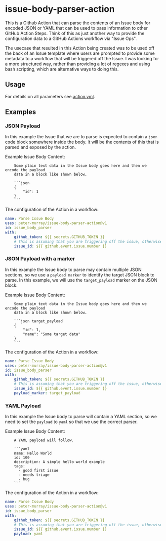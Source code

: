 # issue-body-parser-action

This is a Github Action that can parse the contents of an Issue body for encoded JSON or YAML that can be used to pass information to other GitHub Action Steps.
Think of this as just another way to provide the configuration data to a GitHub Actions workflow via "Issue Ops".

The usecase that resulted in this Action being created was to be used off the back of an Issue template where users are prompted to provide some metadata to a workflow 
that will be triggered off the Issue. I was looking for a more structured way, rather than providing a lot of regexes and using bash scripting, which are alternative ways
to doing this.


## Usage

For details on all parameters see [action.yml](action.yml).

## Examples
### JSON Payload
In this example the Issue that we are to parse is expected to contain a `json` code block somewhere inside the body. It will be the contents of this that is parsed and exposed by the action.

Example Issue Body Content:
```
    Some plain text data in the Issue body goes here and then we encode the payload 
    data in a block like shown below.
    
    ```json
    {
        "id": 1
    }
    ```
```

The configuration of the Action in a workflow:

```yaml
name: Parse Issue Body
uses: peter-murray/issue-body-parser-action@v1
id: issue_body_parser
with:
    github_token: ${{ secrets.GITHUB_TOKEN }}
    # This is assuming that you are triggering off the issue, otherwise you will need to know the issue number
    issue_id: ${{ github.event.issue.number }}
```


### JSON Payload with a marker
In this example the Issue body to parse may contain multiple JSON sections, so we use a `payload marker` to identify the target JSON block to parse. In this example, we will use the `target_payload` marker on the JSON block. 

Example Issue Body Content:

```
    Some plain text data in the Issue body goes here and then we encode the payload 
    data in a block like shown below.
    
    ```json target_payload
    {
        "id": 1,
        "name": "Some target data"
    }
    ```
```

The configuration of the Action in a workflow:

```yaml
name: Parse Issue Body
uses: peter-murray/issue-body-parser-action@v1
id: issue_body_parser
with:
    github_token: ${{ secrets.GITHUB_TOKEN }}
    # This is assuming that you are triggering off the issue, otherwise you will need to know the issue number
    issue_id: ${{ github.event.issue.number }}
    payload_marker: target_payload
```


### YAML Payload
In this example the Issue body to parse will contain a YAML section, so we need to set the `payload` to `yaml` so that we use the correct parser.

Example Issue Body Content:
```
    A YAML payload will follow.

    ```yaml
    name: Hello World
    id: 100
    description: A simple hello world example
    tags:
      - good first issue
      - needs triage
      - bug
    ```
```



The configuration of the Action in a workflow:

```yaml
name: Parse Issue Body
uses: peter-murray/issue-body-parser-action@v1
id: issue_body_parser
with:
    github_token: ${{ secrets.GITHUB_TOKEN }}
    # This is assuming that you are triggering off the issue, otherwise you will need to know the issue number
    issue_id: ${{ github.event.issue.number }}
    payload: yaml
```
